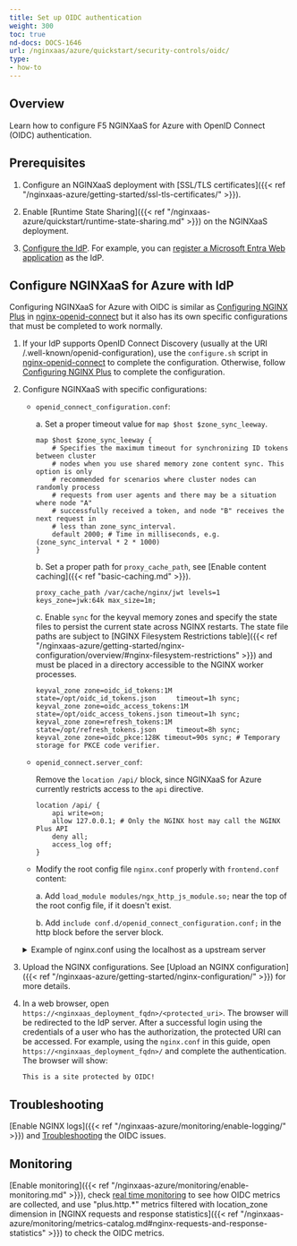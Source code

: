 ```yaml
---
title: Set up OIDC authentication
weight: 300
toc: true
nd-docs: DOCS-1646
url: /nginxaas/azure/quickstart/security-controls/oidc/
type:
- how-to
---
```


## Overview

Learn how to configure F5 NGINXaaS for Azure with OpenID Connect (OIDC) authentication.

## Prerequisites

1. Configure an NGINXaaS deployment with [SSL/TLS certificates]({{< ref "/nginxaas-azure/getting-started/ssl-tls-certificates/" >}}).

2. Enable [Runtime State Sharing]({{< ref "/nginxaas-azure/quickstart/runtime-state-sharing.md" >}}) on the NGINXaaS deployment.

3. [Configure the IdP](https://github.com/nginxinc/nginx-openid-connect/blob/main/README.md#configuring-your-idp). For example, you can [register a Microsoft Entra Web application](https://learn.microsoft.com/en-us/entra/identity-platform/quickstart-register-app) as the IdP.


## Configure NGINXaaS for Azure with IdP

Configuring NGINXaaS for Azure with OIDC is similar as [Configuring NGINX Plus](https://github.com/nginxinc/nginx-openid-connect/blob/main/README.md#configuring-nginx-plus) in [nginx-openid-connect](https://github.com/nginxinc/nginx-openid-connect) but it also has its own specific configurations that must be completed to work normally.

1. If your IdP supports OpenID Connect Discovery (usually at the URI /.well-known/openid-configuration), use the `configure.sh` script in [nginx-openid-connect](https://github.com/nginxinc/nginx-openid-connect) to complete the configuration. Otherwise, follow [Configuring NGINX Plus](https://github.com/nginxinc/nginx-openid-connect/blob/main/README.md#configuring-nginx-plus) to complete the configuration.

2. Configure NGINXaaS with specific configurations:
    - `openid_connect_configuration.conf`:

        a. Set a proper timeout value for `map $host $zone_sync_leeway`.

        ```nginx
        map $host $zone_sync_leeway {
            # Specifies the maximum timeout for synchronizing ID tokens between cluster
            # nodes when you use shared memory zone content sync. This option is only
            # recommended for scenarios where cluster nodes can randomly process
            # requests from user agents and there may be a situation where node "A"
            # successfully received a token, and node "B" receives the next request in
            # less than zone_sync_interval.
            default 2000; # Time in milliseconds, e.g. (zone_sync_interval * 2 * 1000)
        }
        ```

        b. Set a proper path for `proxy_cache_path`, see [Enable content caching]({{< ref "basic-caching.md" >}}).

        ```nginx
        proxy_cache_path /var/cache/nginx/jwt levels=1 keys_zone=jwk:64k max_size=1m;
        ```

        c. Enable `sync` for the keyval memory zones and specify the state files to persist the current state across NGINX restarts. The state file paths are subject to [NGINX Filesystem Restrictions table]({{< ref "/nginxaas-azure/getting-started/nginx-configuration/overview/#nginx-filesystem-restrictions" >}}) and must be placed in a directory accessible to the NGINX worker processes.

        ```nginx
        keyval_zone zone=oidc_id_tokens:1M     state=/opt/oidc_id_tokens.json     timeout=1h sync;
        keyval_zone zone=oidc_access_tokens:1M state=/opt/oidc_access_tokens.json timeout=1h sync;
        keyval_zone zone=refresh_tokens:1M     state=/opt/refresh_tokens.json     timeout=8h sync;
        keyval_zone zone=oidc_pkce:128K timeout=90s sync; # Temporary storage for PKCE code verifier.
        ```

    - `openid_connect.server_conf`:

        Remove the `location /api/` block, since NGINXaaS for Azure currently restricts access to the `api` directive.
        ```nginx
        location /api/ {
            api write=on;
            allow 127.0.0.1; # Only the NGINX host may call the NGINX Plus API
            deny all;
            access_log off;
        }
        ```

    - Modify the root config file `nginx.conf` properly with `frontend.conf` content:

        a. Add `load_module modules/ngx_http_js_module.so;` near the top of the root config file, if it doesn't exist.

        b. Add `include conf.d/openid_connect_configuration.conf;` in the http block before the server block.

    <details close>
    <summary> Example of nginx.conf using the localhost as a upstream server</summary>

    ```nginx
    load_module modules/ngx_http_js_module.so;

    http {

        # This is the backend application we are protecting with OpenID Connect
        upstream my_backend {
            zone my_backend 64k;
            # Reuse the localhost as a upstream server
            # Modify to the real upstream server address if you have
            server 127.0.0.1;
        }

        # A local server block representing the upstream server for testing only
        # Remove if you have the real upstream servers
        server {
            listen 80;
            default_type text/html;
            return 200 '<!DOCTYPE html><h2>This is a site protected by OIDC!</h2>\n';
        }

        # Custom log format to include the 'sub' claim in the REMOTE_USER field
        log_format main_jwt '$remote_addr - $jwt_claim_sub [$time_local] "$request" $status '
                            '$body_bytes_sent "$http_referer" "$http_user_agent" "$http_x_forwarded_for"';

        # The frontend server - reverse proxy with OpenID Connect authentication
        #
        include conf.d/openid_connect_configuration.conf;
        server {
            include conf.d/openid_connect.server_conf; # Authorization code flow and Relying Party processing
            error_log /var/log/nginx/error.log debug;  # Reduce severity level as required

            listen 443 ssl; # Use SSL/TLS in production
            ssl_certificate /etc/nginx/ssl/my-cert.crt;
            ssl_certificate_key /etc/nginx/ssl/my-cert.key;

            location / {
                # This site is protected with OpenID Connect
                auth_jwt "" token=$session_jwt;
                error_page 401 = @do_oidc_flow;

                #auth_jwt_key_file $oidc_jwt_keyfile; # Enable when using filename
                auth_jwt_key_request /_jwks_uri; # Enable when using URL

                # Successfully authenticated users are proxied to the backend,
                # with 'sub' claim passed as HTTP header
                proxy_set_header username $jwt_claim_sub;

                # Bearer token is uses to authorize NGINX to access protected backend
                #proxy_set_header Authorization "Bearer $access_token";

                # Intercept and redirect "401 Unauthorized" proxied responses to nginx
                # for processing with the error_page directive. Necessary if Access Token
                # can expire before ID Token.
                #proxy_intercept_errors on;

                proxy_pass http://my_backend; # The backend site/app

                access_log /var/log/nginx/access.log main_jwt;
            }
        }
    }

    stream {
        # Add localhost resolver for internal clustering hostname with resolver metrics collection
        resolver 127.0.0.1:49153 valid=20s status_zone=stream_resolver_zone1;

        server {
            listen 9000;
            zone_sync;
            zone_sync_server internal.nginxaas.nginx.com:9000 resolve;
        }
    }
    ```
    </details>

3. Upload the NGINX configurations. See [Upload an NGINX configuration]({{< ref "/nginxaas-azure/getting-started/nginx-configuration/" >}}) for more details.

4. In a web browser, open `https://<nginxaas_deployment_fqdn>/<protected_uri>`. The browser will be redirected to the IdP server. After a successful login using the credentials of a user who has the authorization, the protected URI can be accessed. For example, using the `nginx.conf` in this guide, open `https://<nginxaas_deployment_fqdn>/` and complete the authentication. The browser will show:

    ```text
    This is a site protected by OIDC!
    ```
## Troubleshooting

[Enable NGINX logs]({{< ref "/nginxaas-azure/monitoring/enable-logging/" >}}) and [Troubleshooting](https://github.com/nginxinc/nginx-openid-connect/tree/main?tab=readme-ov-file#troubleshooting) the OIDC issues.

## Monitoring

[Enable monitoring]({{< ref "/nginxaas-azure/monitoring/enable-monitoring.md" >}}), check [real time monitoring](https://github.com/nginxinc/nginx-openid-connect/blob/main/README.md#real-time-monitoring) to see how OIDC metrics are collected, and use "plus.http.*" metrics filtered with location_zone dimension in [NGINX requests and response statistics]({{< ref "/nginxaas-azure/monitoring/metrics-catalog.md#nginx-requests-and-response-statistics" >}}) to check the OIDC metrics.
